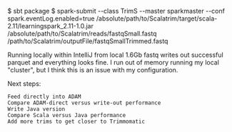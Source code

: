 $ sbt package
$ spark-submit --class TrimS --master sparkmaster --conf spark.eventLog.enabled=true /absolute/path/to/Scalatrim/target/scala-2.11/learningspark_2.11-1.0.jar /absolute/path/to/Scalatrim/reads/fastqSmall.fastq /path/to/Scalatrim/outputFile/fastqSmallTrimmed.fastq

Running locally within IntelliJ from local 1.6Gb fastq writes out successful parquet and everything looks fine. I run out of memory running my local "cluster", but I think this is an issue with my configuration.

Next steps:

    Feed directly into ADAM
    Compare ADAM-direct versus write-out performance
    Write Java version
    Compare Scala versus Java performance
    Add more trims to get closer to Trimmomatic

